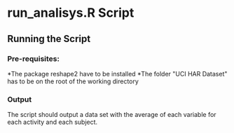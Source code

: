 # run_analisys.R Script

## Running the Script
### Pre-requisites:
*The package reshape2 have to be installed
*The folder "UCI HAR Dataset" has to be on the root of the working directory

### Output

The script should output a data set with the average of each variable for each activity and each subject.